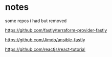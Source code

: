 # notes


some repos i had but removed

https://github.com/fastly/terraform-provider-fastly

https://github.com/Jimdo/ansible-fastly

https://github.com/reactjs/react-tutorial

